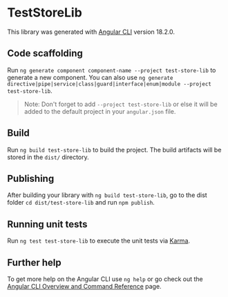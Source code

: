 # TestStoreLib

This library was generated with [Angular CLI](https://github.com/angular/angular-cli) version 18.2.0.

## Code scaffolding

Run `ng generate component component-name --project test-store-lib` to generate a new component. You can also use `ng generate directive|pipe|service|class|guard|interface|enum|module --project test-store-lib`.
> Note: Don't forget to add `--project test-store-lib` or else it will be added to the default project in your `angular.json` file. 

## Build

Run `ng build test-store-lib` to build the project. The build artifacts will be stored in the `dist/` directory.

## Publishing

After building your library with `ng build test-store-lib`, go to the dist folder `cd dist/test-store-lib` and run `npm publish`.

## Running unit tests

Run `ng test test-store-lib` to execute the unit tests via [Karma](https://karma-runner.github.io).

## Further help

To get more help on the Angular CLI use `ng help` or go check out the [Angular CLI Overview and Command Reference](https://angular.dev/tools/cli) page.
